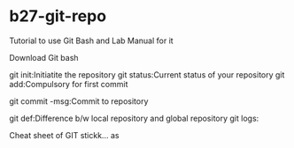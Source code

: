 # b27-git-repo
Tutorial to use Git Bash and Lab Manual for it

Download Git bash 
									
git init:Initiatite the repository
git status:Current status of your repository
git add:Compulsory for first commit

git commit -msg:Commit to repository

git def:Difference b/w local repository and global repository
git logs:

Cheat sheet of GIT stickk...
as
